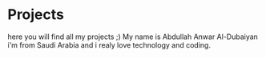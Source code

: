 # Projects
here you will find all my projects ;)
My name is Abdullah Anwar Al-Dubaiyan i'm from Saudi Arabia and i realy love technology and coding.
